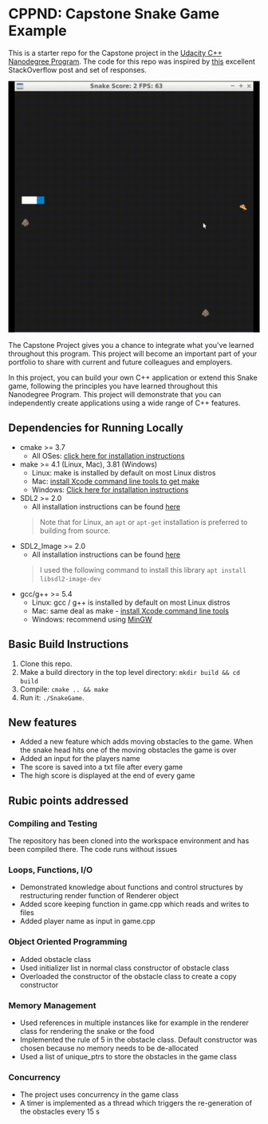 # CPPND: Capstone Snake Game Example

This is a starter repo for the Capstone project in the [Udacity C++ Nanodegree Program](https://www.udacity.com/course/c-plus-plus-nanodegree--nd213). The code for this repo was inspired by [this](https://codereview.stackexchange.com/questions/212296/snake-game-in-c-with-sdl) excellent StackOverflow post and set of responses.

<img src="capstone_submission.gif"/>

The Capstone Project gives you a chance to integrate what you've learned throughout this program. This project will become an important part of your portfolio to share with current and future colleagues and employers.

In this project, you can build your own C++ application or extend this Snake game, following the principles you have learned throughout this Nanodegree Program. This project will demonstrate that you can independently create applications using a wide range of C++ features.

## Dependencies for Running Locally
* cmake >= 3.7
  * All OSes: [click here for installation instructions](https://cmake.org/install/)
* make >= 4.1 (Linux, Mac), 3.81 (Windows)
  * Linux: make is installed by default on most Linux distros
  * Mac: [install Xcode command line tools to get make](https://developer.apple.com/xcode/features/)
  * Windows: [Click here for installation instructions](http://gnuwin32.sourceforge.net/packages/make.htm)
* SDL2 >= 2.0
  * All installation instructions can be found [here](https://wiki.libsdl.org/Installation)
  >Note that for Linux, an `apt` or `apt-get` installation is preferred to building from source.
* SDL2_Image >= 2.0
  * All installation instructions can be found [here](https://github.com/libsdl-org/SDL_image)
  >I used the following command to install this library `apt install libsdl2-image-dev`
* gcc/g++ >= 5.4
  * Linux: gcc / g++ is installed by default on most Linux distros
  * Mac: same deal as make - [install Xcode command line tools](https://developer.apple.com/xcode/features/)
  * Windows: recommend using [MinGW](http://www.mingw.org/)

## Basic Build Instructions

1. Clone this repo.
2. Make a build directory in the top level directory: `mkdir build && cd build`
3. Compile: `cmake .. && make`
4. Run it: `./SnakeGame`.

## New features

- Added a new feature which adds moving obstacles to the game. When the snake head hits one of the moving obstacles the game is over
- Added an input for the players name
- The score is saved into a txt file after every game
- The high score is displayed at the end of every game

## Rubic points addressed

### Compiling and Testing

The repository has been cloned into the workspace environment and has been compiled there. The code runs without issues

### Loops, Functions, I/O

- Demonstrated knowledge about functions and control structures by restructuring render function of Renderer object
- Added score keeping function in game.cpp which reads and writes to files
- Added player name as input in game.cpp

### Object Oriented Programming

- Added obstacle class
- Used initializer list in normal class constructor of obstacle class
- Overloaded the constructor of the obstacle class to create a copy constructor

### Memory Management

- Used references in multiple instances like for example in the renderer class for rendering the snake or the food
- Implemented the rule of 5 in the obstacle class. Default constructor was chosen because no memory needs to be de-allocated
- Used a list of unique_ptrs to store the obstacles in the game class

### Concurrency

- The project uses concurrency in the game class
- A timer is implemented as a thread which triggers the re-generation of the obstacles every 15 s